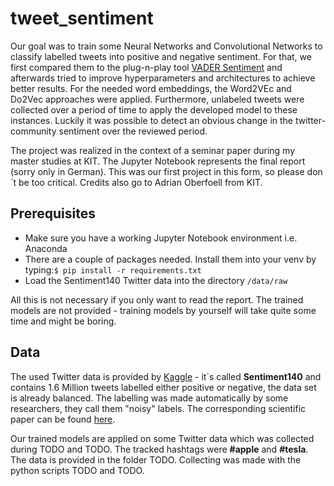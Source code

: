 # tweet_sentiment
Our goal was to train some Neural Networks and Convolutional Networks to classify labelled tweets into positive and negative sentiment. For that, we first compared them to the plug-n-play tool [VADER Sentiment](https://github.com/cjhutto/vaderSentiment "VADER Sentiment") and afterwards tried to improve hyperparameters and architectures to achieve better results. For the needed word embeddings, the Word2VEc and Do2Vec approaches were applied. Furthermore, unlabeled tweets were collected over a period of time to apply the developed model to these instances. Luckily it was possible to detect an obvious change in the twitter-community sentiment over the reviewed period.

The project was realized in the context of a seminar paper during my master studies at KIT. The Jupyter Notebook represents the final report (sorry only in German). This was our first project in this form, so please don´t be too critical.
Credits also go to Adrian Oberfoell from KIT.

## Prerequisites

* Make sure you have a working Jupyter Notebook environment i.e. Anaconda
* There are a couple of packages needed. Install them into your venv by typing:`$ pip install -r requirements.txt`
* Load the Sentiment140 Twitter data into the directory `/data/raw`

All this is not necessary if you only want to read the report. The trained models are not provided - training models by yourself will take quite some time and might be boring.

## Data

The used Twitter data is provided by [Kaggle](https://www.kaggle.com/kazanova/sentiment140 "Sentiment140") - it´s called **Sentiment140** and contains 1.6 Million tweets labelled either positive or negative, the data set is already balanced. The labelling was made automatically by some researchers, they call them "noisy" labels. The corresponding scientific paper can be found [here](https://www-cs.stanford.edu/people/alecmgo/papers/TwitterDistantSupervision09.pdf "Twitter Sentiment Classification using Distant Supervision").

Our trained models are applied on some Twitter data which was collected during TODO and TODO. The tracked hashtags were **#apple** and **#tesla**. The data is provided in the folder TODO. Collecting was made with the python scripts TODO and TODO.
